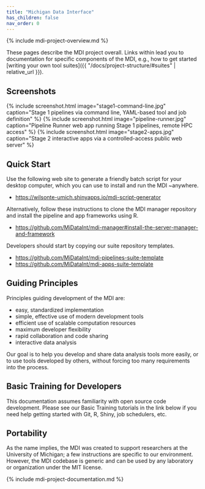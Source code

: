 ```yaml
---
title: "Michigan Data Interface"
has_children: false
nav_order: 0
---
```

<!--- edit the title above with the short name of your repository, 
      e.g, "My Pipelines", which will appear on the menu tab item -->

<!-- please do not alter the next line -->
{% include mdi-project-overview.md %} 


These pages describe the MDI project overall.
Links within lead you to documentation for 
specific components of the MDI, e.g., how to get started
[writing your own tool suites]({{ "/docs/project-structure/#suites" | relative_url }}).

## Screenshots

{% include screenshot.html 
   image="stage1-command-line.jpg" 
   caption="Stage 1 pipelines via command line, YAML-based tool and job definition" %}
{% include screenshot.html 
   image="pipeline-runner.jpg" 
   caption="Pipeline Runner web app running Stage 1 pipelines, remote HPC access" %}
{% include screenshot.html 
   image="stage2-apps.jpg" 
   caption="Stage 2 interactive apps via a controlled-access public web server" %}

## Quick Start

Use the following web site to generate a friendly batch script
for your desktop computer, which you can use to install and run the MDI ~anywhere.

- <https://wilsonte-umich.shinyapps.io/mdi-script-generator>

Alternatively, follow these instructions to clone the 
MDI manager repository and install the pipeline and app frameworks using R.

- <https://github.com/MiDataInt/mdi-manager#install-the-server-manager-and-framework>

Developers should start by copying our suite repository templates.

- <https://github.com/MiDataInt/mdi-pipelines-suite-template>
- <https://github.com/MiDataInt/mdi-apps-suite-template>

## Guiding Principles

Principles guiding development of the MDI are:

- easy, standardized implementation
- simple, effective use of modern development tools
- efficient use of scalable computation resources
- maximum developer flexibility
- rapid collaboration and code sharing
- interactive data analysis

Our goal is to help you develop and share
data analysis tools more easily, or to use tools developed by others,
without forcing too many requirements into the process. 

## Basic Training for Developers

This documentation assumes familiarity with open source
code development. Please see our Basic Training tutorials
in the link below if you need help getting started with Git, R,
Shiny, job schedulers, etc.

## Portability

As the name implies, the MDI was created to support researchers
at the University of Michigan; a few instructions are specific 
to our environment. However, the MDI codebase is generic and can 
be used by any laboratory or organization under the MIT license.


<!-- please do not alter the next line -->
{% include mdi-project-documentation.md %}
